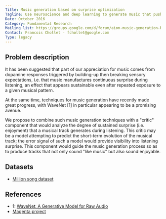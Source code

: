 ```yaml
---
Title: Music generation based on surprise optimization
Tagline: Use neuroscience and deep learning to generate music that pushes the right buttons in our brains.
Date: October 2016
Category: Fundamental Research
Mailing list: https://groups.google.com/d/forum/aion-music-generation-based-on-surprise-optimization
Contact: Francois Chollet - fchollet@google.com
Type: legacy
---
```


## Problem description

It has been suggested that part of our appreciation for music comes from dopamine responses triggered by building-up then breaking sensory expectations, i.e. that music manufactures continuous surprise during listening, an effect that appears sustainable even after repeated exposure to a given musical pattern.

At the same time, techniques for music generation have recently made great progress, with WaveNet [1] in particular appearing to be a promising avenue.

We propose to combine such music generation techniques with a "critic" component that would analyze the degree of sustained surprise (i.e. enjoyment) that a musical track generates during listening. This critic may be a model attempting to predict the short-term evolution of the musical track; the error signal of such a model would provide visibility into listening surprise. This component would guide the music generation process so as to produce tracks that not only sound "like music" but also sound enjoyable.


## Datasets

- [Million song dataset](http://labrosa.ee.columbia.edu/millionsong/)


## References

- 1: [WaveNet: A Generative Model for Raw Audio](https://deepmind.com/blog/wavenet-generative-model-raw-audio/)
- [Magenta project](https://magenta.tensorflow.org/welcome-to-magenta)
